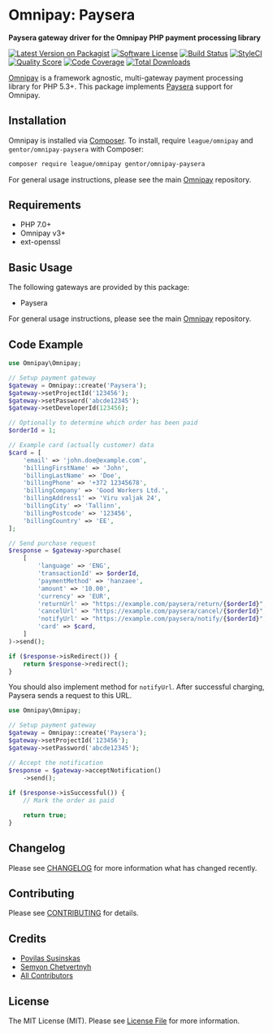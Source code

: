 # Omnipay: Paysera

**Paysera gateway driver for the Omnipay PHP payment processing library**

[![Latest Version on Packagist](https://img.shields.io/packagist/v/semyonchetvertnyh/omnipay-paysera.svg?style=flat-square)](https://packagist.org/packages/semyonchetvertnyh/omnipay-paysera)
[![Software License](https://img.shields.io/badge/license-MIT-brightgreen.svg?style=flat-square)](LICENSE.md)
[![Build Status](https://img.shields.io/travis/semyonchetvertnyh/omnipay-paysera/master.svg?style=flat-square)](https://travis-ci.org/semyonchetvertnyh/omnipay-paysera)
[![StyleCI](https://styleci.io/repos/175416737/shield)](https://styleci.io/repos/175416737)
[![Quality Score](https://img.shields.io/scrutinizer/g/semyonchetvertnyh/omnipay-paysera.svg?style=flat-square)](https://scrutinizer-ci.com/g/semyonchetvertnyh/omnipay-paysera)
[![Code Coverage](https://img.shields.io/scrutinizer/coverage/g/semyonchetvertnyh/omnipay-paysera/master.svg?style=flat-square)](https://scrutinizer-ci.com/g/semyonchetvertnyh/omnipay-paysera/?branch=master)
[![Total Downloads](https://img.shields.io/packagist/dt/semyonchetvertnyh/omnipay-paysera.svg?style=flat-square)](https://packagist.org/packages/semyonchetvertnyh/omnipay-paysera)

[Omnipay](https://github.com/thephpleague/omnipay) is a framework agnostic, multi-gateway payment processing library for PHP 5.3+. This package implements [Paysera](https://www.paysera.com/) support for Omnipay.

## Installation

Omnipay is installed via [Composer](http://getcomposer.org/). To install, require `league/omnipay` and `gentor/omnipay-paysera` with Composer:

```bash
composer require league/omnipay gentor/omnipay-paysera
```

For general usage instructions, please see the main [Omnipay](https://github.com/thephpleague/omnipay) repository.

## Requirements

* PHP 7.0+
* Omnipay v3+
* ext-openssl

## Basic Usage

The following gateways are provided by this package:

* Paysera

For general usage instructions, please see the main [Omnipay](https://github.com/thephpleague/omnipay) repository.

## Code Example

```php
use Omnipay\Omnipay;

// Setup payment gateway
$gateway = Omnipay::create('Paysera');
$gateway->setProjectId('123456');
$gateway->setPassword('abcde12345');
$gateway->setDeveloperId(123456);

// Optionally to determine which order has been paid
$orderId = 1;

// Example card (actually customer) data
$card = [
    'email' => 'john.doe@example.com',
    'billingFirstName' => 'John',
    'billingLastName' => 'Doe',
    'billingPhone' => '+372 12345678',
    'billingCompany' => 'Good Workers Ltd.',
    'billingAddress1' => 'Viru valjak 24',
    'billingCity' => 'Tallinn',
    'billingPostcode' => '123456',
    'billingCountry' => 'EE',
];

// Send purchase request
$response = $gateway->purchase(
    [
        'language' => 'ENG',
        'transactionId' => $orderId,
        'paymentMethod' => 'hanzaee',
        'amount' => '10.00',
        'currency' => 'EUR',
        'returnUrl' => "https://example.com/paysera/return/{$orderId}",
        'cancelUrl' => "https://example.com/paysera/cancel/{$orderId}",
        'notifyUrl' => "https://example.com/paysera/notify/{$orderId}",
        'card' => $card,
    ]
)->send();

if ($response->isRedirect()) {
    return $response->redirect();
}
```

You should also implement method for `notifyUrl`. After successful charging, Paysera sends a request to this URL. 

```php
use Omnipay\Omnipay;

// Setup payment gateway
$gateway = Omnipay::create('Paysera');
$gateway->setProjectId('123456');
$gateway->setPassword('abcde12345');

// Accept the notification
$response = $gateway->acceptNotification()
    ->send();
    
if ($response->isSuccessful()) {
    // Mark the order as paid

    return true;
}
```

## Changelog

Please see [CHANGELOG](CHANGELOG.md) for more information what has changed recently.

## Contributing

Please see [CONTRIBUTING](CONTRIBUTING.md) for details.

## Credits

- [Povilas Susinskas](https://github.com/povilas)
- [Semyon Chetvertnyh](https://github.com/semyonchetvertnyh)
- [All Contributors](../../contributors)

## License

The MIT License (MIT). Please see [License File](LICENSE.md) for more information.
